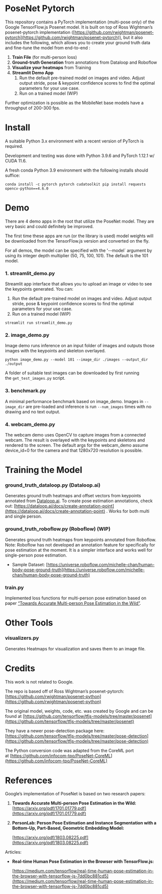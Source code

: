 # PoseNet Pytorch

This repository contains a PyTorch implementation (multi-pose only) of the Google TensorFlow.js Posenet model. It is built on top of Ross Wightman’s posenet-pytorch implementation ([https://github.com/rwightman/posenet-pytorch](https://github.com/rwightman/posenet-pytorch)), but it also includes the following, which allows you to create your ground truth data and fine-tune the model from end-to-end : 

1. **Train File** (for multi-person loss) 
2. ********************Ground-truth Generation******************** from annotations from Dataloop and Roboflow
3. **Visualize your heatmaps** from Training 
4. **Streamlit Demo App** 
    1. Run the default pre-trained model on images and video. Adjust output stride, pose & keypoint confidence scores to find the optimal parameters for your use case.  
    2. Run on a trained model (WIP) 

Further optimization is possible as the MobileNet base models have a throughput of 200-300 fps. 

# Install

A suitable Python 3.x environment with a recent version of PyTorch is required. 

Development and testing was done with Python 3.9.6 and PyTorch 1.12.1 w/ CUDA 11.6. 

A fresh conda Python 3.9 environment with the following installs should suffice:

`conda install -c pytorch pytorch cudatoolkit
pip install requests opencv-python==4.6.0`

# Demo

There are 4 demo apps in the root that utilize the PoseNet model. They are very basic and could definitely be improved.

The first time these apps are run (or the library is used) model weights will be downloaded from the TensorFlow.js version and converted on the fly.

For all demos, the model can be specified with the '--model` argument by using its integer depth multiplier (50, 75, 100, 101). The default is the 101 model. 

### 1. streamlit_demo.py

Streamlit app interface that allows you to upload an image or video to see the keypoints generated. You can: 

1. Run the default pre-trained model on images and video. Adjust output stride, pose & keypoint confidence scores to find the optimal parameters for your use case.  
2. Run on a trained model (WIP)

`streamlit run streamlit_demo.py`

### 2. image_demo.py

Image demo runs inference on an input folder of images and outputs those images with the keypoints and skeleton overlayed.

`python image_demo.py --model 101 --image_dir ./images --output_dir ./output`

A folder of suitable test images can be downloaded by first running the `get_test_images.py` script.

### 3. benchmark.py

A minimal performance benchmark based on image_demo. Images in `--image_dir` are pre-loaded and inference is run `--num_images` times with no drawing and no text output.

### 4. webcam_demo.py

The webcam demo uses OpenCV to capture images from a connected webcam. The result is overlayed with the keypoints and skeletons and rendered to the screen. The default args for the webcam_demo assume device_id=0 for the camera and that 1280x720 resolution is possible.

# Training the Model

### ground_truth_dataloop.py (Dataloop.ai)

Generates ground truth heatmaps and offset vectors from keypoints annotated from [Dataloop.ai](http://Dataloop.ai). To create pose estimation annotations, check out: [https://dataloop.ai/docs/create-annotation-point](https://dataloop.ai/docs/create-annotation-point) . Works for both multi and single person. 

### ground_truth_roboflow.py (Roboflow) (WIP)

Generates ground truth heatmaps from keypoints annotated from Roboflow. Note: Roboflow has not developed an annotation feature for specifically for pose estimation at the moment. It is a simpler interface and works well for single-person pose estimation. 

- Sample Dataset: [https://universe.roboflow.com/michelle-chan/human-body-pose-ground-truth](https://universe.roboflow.com/michelle-chan/human-body-pose-ground-truth)

### train.py

Implemented loss functions for multi-person pose estimation based on paper [“Towards Accurate Multi-person Pose Estimation in the Wild”](https://arxiv.org/pdf/1701.01779.pdf). 

# Other Tools

### visualizers.py

Generates Heatmaps for visualization and saves them to an image file. 

# Credits

This work is not related to Google. 

The repo is based off of Ross Wightman’s posenet-pytorch: [https://github.com/rwightman/posenet-python](https://github.com/rwightman/posenet-python) 

The original model, weights, code, etc. was created by Google and can be found at [https://github.com/tensorflow/tfjs-models/tree/master/posenet](https://github.com/tensorflow/tfjs-models/tree/master/posenet) 

They have a newer pose-detection package here: [https://github.com/tensorflow/tfjs-models/tree/master/pose-detection](https://github.com/tensorflow/tfjs-models/tree/master/pose-detection)

The Python conversion code was adapted from the CoreML port at [https://github.com/infocom-tpo/PoseNet-CoreML](https://github.com/infocom-tpo/PoseNet-CoreML) 

# References

Google’s implementation of PoseNet is based on two research papers: 

1. **Towards Accurate Multi-person Pose Estimation in the Wild:** [https://arxiv.org/pdf/1701.01779.pdf](https://arxiv.org/pdf/1701.01779.pdf)
2. **PersonLab: Person Pose Estimation and Instance Segmentation with a Bottom-Up, Part-Based, Geometric Embedding Model:** 
    
    [https://arxiv.org/pdf/1803.08225.pdf](https://arxiv.org/pdf/1803.08225.pdf) 
    

Articles: 

- ****Real-time Human Pose Estimation in the Browser with TensorFlow.js:****
    
    [https://medium.com/tensorflow/real-time-human-pose-estimation-in-the-browser-with-tensorflow-js-7dd0bc881cd5](https://medium.com/tensorflow/real-time-human-pose-estimation-in-the-browser-with-tensorflow-js-7dd0bc881cd5)